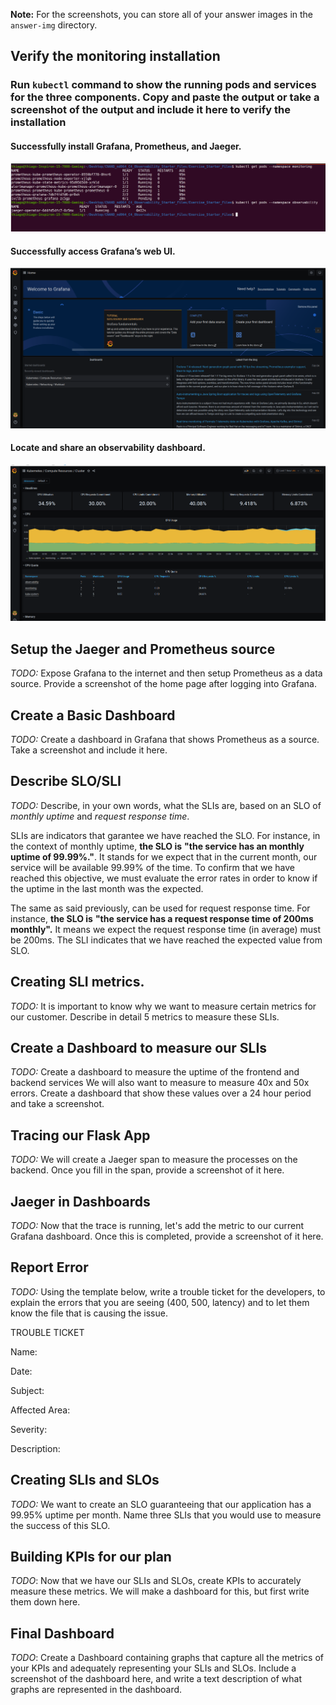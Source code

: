 **Note:** For the screenshots, you can store all of your answer images in the `answer-img` directory.

## Verify the monitoring installation

### Run `kubectl` command to show the running pods and services for the three components. Copy and paste the output or take a screenshot of the output and include it here to verify the installation

#### Successfully install Grafana, Prometheus, and Jaeger.

![alt text](https://github.com/fthiagomedeiros/CNAND_nd064_C4_Observability_Starter_Files/blob/master/Project_Starter_Files-Building_a_Metrics_Dashboard/images/01.%20ProjectAndClusterStaging/01.%20pods_prometheus_grafana_jaeger.png?raw=true "Successfully install Grafana, Prometheus, and Jaeger.")


#### Successfully access Grafana’s web UI.

![alt text](https://github.com/fthiagomedeiros/CNAND_nd064_C4_Observability_Starter_Files/blob/master/Project_Starter_Files-Building_a_Metrics_Dashboard/images/01.%20ProjectAndClusterStaging/02.%20grafana_login_home.png?raw=true "Successfully access Grafana’s web UI.")


#### Locate and share an observability dashboard.

![alt text](https://github.com/fthiagomedeiros/CNAND_nd064_C4_Observability_Starter_Files/blob/master/Project_Starter_Files-Building_a_Metrics_Dashboard/images/01.%20ProjectAndClusterStaging/03.%20grafanadashboard.png?raw=true "Locate and share an observability dashboard.")





## Setup the Jaeger and Prometheus source
*TODO:* Expose Grafana to the internet and then setup Prometheus as a data source. Provide a screenshot of the home page after logging into Grafana.

## Create a Basic Dashboard
*TODO:* Create a dashboard in Grafana that shows Prometheus as a source. Take a screenshot and include it here.

## Describe SLO/SLI
*TODO:* Describe, in your own words, what the SLIs are, based on an SLO of *monthly uptime* and *request response time*.

SLIs are indicators that garantee we have reached the SLO. 
For instance, in the context of monthly uptime, __the SLO is__ **"the service has an monthly uptime of 99.99%."**. It stands for we expect that in the current month, our service will be available 99.99% of the time. To confirm that we have reached this objective, we must evaluate the error rates in order to know if the uptime in the last month was the expected. 

The same as said previously, can be used for request response time. For instance, __the SLO is__ **"the service has a request response time of 200ms monthly".** It means we expect the request response time (in average) must be 200ms. The SLI indicates that we have reached the expected value from SLO.

## Creating SLI metrics.
*TODO:* It is important to know why we want to measure certain metrics for our customer. Describe in detail 5 metrics to measure these SLIs. 

## Create a Dashboard to measure our SLIs
*TODO:* Create a dashboard to measure the uptime of the frontend and backend services We will also want to measure to measure 40x and 50x errors. Create a dashboard that show these values over a 24 hour period and take a screenshot.

## Tracing our Flask App
*TODO:*  We will create a Jaeger span to measure the processes on the backend. Once you fill in the span, provide a screenshot of it here.

## Jaeger in Dashboards
*TODO:* Now that the trace is running, let's add the metric to our current Grafana dashboard. Once this is completed, provide a screenshot of it here.

## Report Error
*TODO:* Using the template below, write a trouble ticket for the developers, to explain the errors that you are seeing (400, 500, latency) and to let them know the file that is causing the issue.

TROUBLE TICKET

Name:

Date:

Subject:

Affected Area:

Severity:

Description:


## Creating SLIs and SLOs
*TODO:* We want to create an SLO guaranteeing that our application has a 99.95% uptime per month. Name three SLIs that you would use to measure the success of this SLO.

## Building KPIs for our plan
*TODO*: Now that we have our SLIs and SLOs, create KPIs to accurately measure these metrics. We will make a dashboard for this, but first write them down here.

## Final Dashboard
*TODO*: Create a Dashboard containing graphs that capture all the metrics of your KPIs and adequately representing your SLIs and SLOs. Include a screenshot of the dashboard here, and write a text description of what graphs are represented in the dashboard.  
